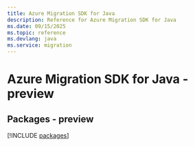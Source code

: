 ```yaml
---
title: Azure Migration SDK for Java
description: Reference for Azure Migration SDK for Java
ms.date: 09/15/2025
ms.topic: reference
ms.devlang: java
ms.service: migration
---
```

# Azure Migration SDK for Java - preview
## Packages - preview
[!INCLUDE [packages](migration-index.md)]